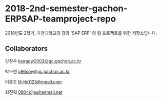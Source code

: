 # 2018-2nd-semester-gachon-ERPSAP-teamproject-repo
2018년도 2학기, 가천대학교의 강의 'SAP ERP' 의 팀 프로젝트를 위한 저장소입니다.


## Collaborators

강창우 kangcw2002@gc.gachon.ac.kr

박소연 p96soy@gc.gachon.ac.kr

이종호 ljhljh0125@gmail.com

최진혁 0804cjh@hanmail.net
